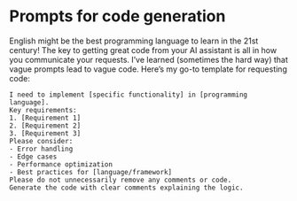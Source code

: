 # Prompts for code generation

English might be the best programming language to learn in the 21st century! The key to getting great code from your AI assistant is all in how you communicate your requests. I’ve learned (sometimes the hard way) that vague prompts lead to vague code. Here’s my go-to template for requesting code:

```
I need to implement [specific functionality] in [programming language].
Key requirements:
1. [Requirement 1]
2. [Requirement 2]
3. [Requirement 3]
Please consider:
- Error handling
- Edge cases
- Performance optimization
- Best practices for [language/framework]
Please do not unnecessarily remove any comments or code.
Generate the code with clear comments explaining the logic.
```